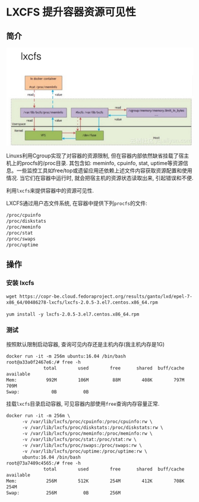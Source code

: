 # LXCFS 提升容器资源可见性

## 简介

![](./img/lxcfs.png)

Linuxs利用Cgroup实现了对容器的资源限制, 但在容器内部依然缺省挂载了宿主机上的procfs的/proc目录. 其包含如: meminfo, cpuinfo, stat, uptime等资源信息。一些监控工具如free/top或遗留应用还依赖上述文件内容获取资源配置和使用情况. 当它们在容器中运行时, 就会把宿主机的资源状态读取出来, 引起错误和不便.

利用`lxcfs`来提供容器中的资源可见性.

LXCFS通过用户态文件系统, 在容器中提供下列`procfs`的文件:

```
/proc/cpuinfo
/proc/diskstats
/proc/meminfo
/proc/stat
/proc/swaps
/proc/uptime
```

## 操作

### 安装 lxcfs

```
wget https://copr-be.cloud.fedoraproject.org/results/ganto/lxd/epel-7-x86_64/00486278-lxcfs/lxcfs-2.0.5-3.el7.centos.x86_64.rpm

yum install -y lxcfs-2.0.5-3.el7.centos.x86_64.rpm
```

### 测试

按照默认限制启动容器, 查询可见内存还是主机内存(我主机内存是1G)

```
docker run -it -m 256m ubuntu:16.04 /bin/bash
root@a33a0f2467e6:/# free -h
              total        used        free      shared  buff/cache   available
Mem:           992M        106M         88M        408K        797M        709M
Swap:            0B          0B
```

挂载`lxcfs`目录启动容器, 可见容器内部使用`free`查询内存容量正常.

```
docker run -it -m 256m \
      -v /var/lib/lxcfs/proc/cpuinfo:/proc/cpuinfo:rw \
      -v /var/lib/lxcfs/proc/diskstats:/proc/diskstats:rw \
      -v /var/lib/lxcfs/proc/meminfo:/proc/meminfo:rw \
      -v /var/lib/lxcfs/proc/stat:/proc/stat:rw \
      -v /var/lib/lxcfs/proc/swaps:/proc/swaps:rw \
      -v /var/lib/lxcfs/proc/uptime:/proc/uptime:rw \
      ubuntu:16.04 /bin/bash
root@73a7409c4565:/# free -h
              total        used        free      shared  buff/cache   available
Mem:           256M        512K        254M        412K        708K        254M
Swap:          256M          0B        256M
```
      
      
      
     